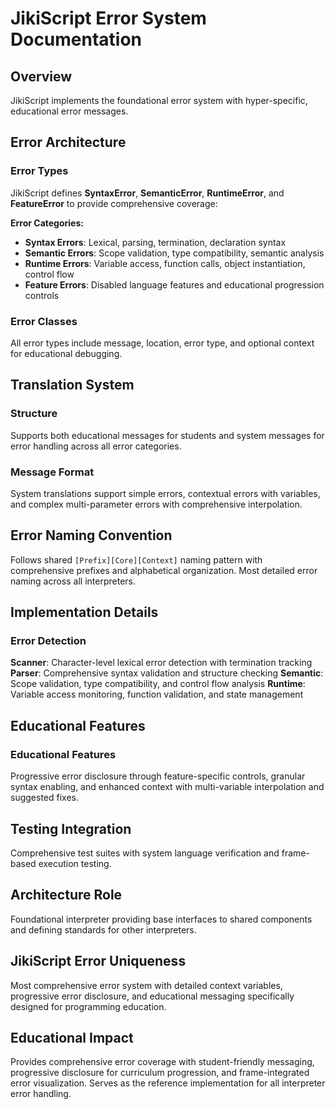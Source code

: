 # JikiScript Error System Documentation

## Overview

JikiScript implements the foundational error system with hyper-specific, educational error messages.

## Error Architecture

### Error Types

JikiScript defines **SyntaxError**, **SemanticError**, **RuntimeError**, and **FeatureError** to provide comprehensive coverage:

**Error Categories:**

- **Syntax Errors**: Lexical, parsing, termination, declaration syntax
- **Semantic Errors**: Scope validation, type compatibility, semantic analysis
- **Runtime Errors**: Variable access, function calls, object instantiation, control flow
- **Feature Errors**: Disabled language features and educational progression controls

### Error Classes

All error types include message, location, error type, and optional context for educational debugging.

## Translation System

### Structure

Supports both educational messages for students and system messages for error handling across all error categories.

### Message Format

System translations support simple errors, contextual errors with variables, and complex multi-parameter errors with comprehensive interpolation.

## Error Naming Convention

Follows shared `[Prefix][Core][Context]` naming pattern with comprehensive prefixes and alphabetical organization. Most detailed error naming across all interpreters.

## Implementation Details

### Error Detection

**Scanner**: Character-level lexical error detection with termination tracking
**Parser**: Comprehensive syntax validation and structure checking
**Semantic**: Scope validation, type compatibility, and control flow analysis
**Runtime**: Variable access monitoring, function validation, and state management

## Educational Features

### Educational Features

Progressive error disclosure through feature-specific controls, granular syntax enabling, and enhanced context with multi-variable interpolation and suggested fixes.

## Testing Integration

Comprehensive test suites with system language verification and frame-based execution testing.

## Architecture Role

Foundational interpreter providing base interfaces to shared components and defining standards for other interpreters.

## JikiScript Error Uniqueness

Most comprehensive error system with detailed context variables, progressive error disclosure, and educational messaging specifically designed for programming education.

## Educational Impact

Provides comprehensive error coverage with student-friendly messaging, progressive disclosure for curriculum progression, and frame-integrated error visualization. Serves as the reference implementation for all interpreter error handling.

